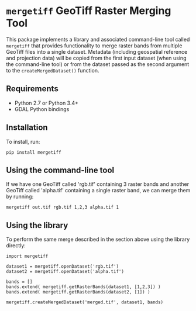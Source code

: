 `mergetiff` GeoTiff Raster Merging Tool
=======================================

This package implements a library and associated command-line tool called `mergetiff` that provides functionality to merge raster bands from multiple GeoTiff files into a single dataset. Metadata (including geospatial reference and projection data) will be copied from the first input dataset (when using the command-line tool) or from the dataset passed as the second argument to the `createMergedDataset()` function.


Requirements
------------

- Python 2.7 or Python 3.4+
- GDAL Python bindings


Installation
------------

To install, run:

```
pip install mergetiff
```


Using the command-line tool
---------------------------

If we have one GeoTiff called 'rgb.tif' containing 3 raster bands and another GeoTiff called 'alpha.tif' containing a single raster band, we can merge them by running: 

```
mergetiff out.tif rgb.tif 1,2,3 alpha.tif 1
```


Using the library
-----------------

To perform the same merge described in the section above using the library directly:

```
import mergetiff

dataset1 = mergetiff.openDataset('rgb.tif')
dataset2 = mergetiff.openDataset('alpha.tif')

bands = []
bands.extend( mergetiff.getRasterBands(dataset1, [1,2,3]) )
bands.extend( mergetiff.getRasterBands(dataset2, [1]) )

mergetiff.createMergedDataset('merged.tif', dataset1, bands)
```
